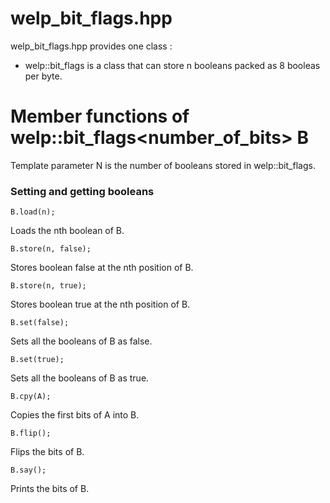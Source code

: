 # welp_bit_flags.hpp

welp_bit_flags.hpp provides one class :

- welp::bit_flags<N> is a class that can store n booleans packed as 8 booleas per byte.

# Member functions of welp::bit_flags<number_of_bits> B

Template parameter N is the number of booleans stored in welp::bit_flags<N>.

### Setting and getting booleans

	B.load(n); 

Loads the nth boolean of B.

	B.store(n, false); 

Stores boolean false at the nth position of B.

	B.store(n, true); 

Stores boolean true at the nth position of B.

	B.set(false); 

Sets all the booleans of B as false.

	B.set(true); 

Sets all the booleans of B as true.

	B.cpy(A); 

Copies the first bits of A into B.

	B.flip(); 

Flips the bits of B.

	B.say(); 

Prints the bits of B.
